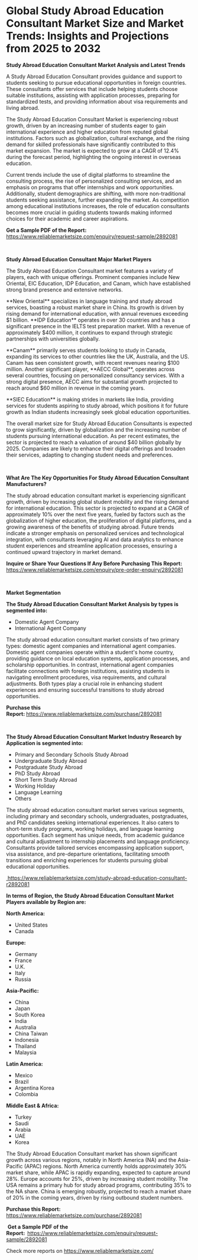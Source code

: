 <p><h1>Global Study Abroad Education Consultant Market Size and Market Trends: Insights and Projections from 2025 to 2032</h1></p><p><strong>Study Abroad Education Consultant Market Analysis and Latest Trends</strong></p>
<p><p>A Study Abroad Education Consultant provides guidance and support to students seeking to pursue educational opportunities in foreign countries. These consultants offer services that include helping students choose suitable institutions, assisting with application processes, preparing for standardized tests, and providing information about visa requirements and living abroad. </p><p>The Study Abroad Education Consultant Market is experiencing robust growth, driven by an increasing number of students eager to gain international experience and higher education from reputed global institutions. Factors such as globalization, cultural exchange, and the rising demand for skilled professionals have significantly contributed to this market expansion. The market is expected to grow at a CAGR of 12.4% during the forecast period, highlighting the ongoing interest in overseas education.</p><p>Current trends include the use of digital platforms to streamline the consulting process, the rise of personalized consulting services, and an emphasis on programs that offer internships and work opportunities. Additionally, student demographics are shifting, with more non-traditional students seeking assistance, further expanding the market. As competition among educational institutions increases, the role of education consultants becomes more crucial in guiding students towards making informed choices for their academic and career aspirations.</p></p>
<p><strong>Get a Sample PDF of the Report:&nbsp;</strong> <a href="https://www.reliablemarketsize.com/enquiry/request-sample/2892081?utm_campaign=2459&utm_medium=2&utm_source=Github&utm_content=ia&utm_term=15032025&utm_id=study-abroad-education-consultant">https://www.reliablemarketsize.com/enquiry/request-sample/2892081</a></p>
<p>&nbsp;</p>
<p><strong>Study Abroad Education Consultant Major Market Players</strong></p>
<p><p>The Study Abroad Education Consultant market features a variety of players, each with unique offerings. Prominent companies include New Oriental, EIC Education, IDP Education, and Canam, which have established strong brand presence and extensive networks.</p><p>**New Oriental** specializes in language training and study abroad services, boasting a robust market share in China. Its growth is driven by rising demand for international education, with annual revenues exceeding $1 billion. **IDP Education** operates in over 30 countries and has a significant presence in the IELTS test preparation market. With a revenue of approximately $400 million, it continues to expand through strategic partnerships with universities globally.</p><p>**Canam** primarily serves students looking to study in Canada, expanding its services to other countries like the UK, Australia, and the US. Canam has seen consistent growth, with recent revenues nearing $100 million. Another significant player, **AECC Global**, operates across several countries, focusing on personalized consultancy services. With a strong digital presence, AECC aims for substantial growth projected to reach around $60 million in revenue in the coming years.</p><p>**SIEC Education** is making strides in markets like India, providing services for students aspiring to study abroad, which positions it for future growth as Indian students increasingly seek global education opportunities.</p><p>The overall market size for Study Abroad Education Consultants is expected to grow significantly, driven by globalization and the increasing number of students pursuing international education. As per recent estimates, the sector is projected to reach a valuation of around $40 billion globally by 2025. Companies are likely to enhance their digital offerings and broaden their services, adapting to changing student needs and preferences.</p></p>
<p>&nbsp;</p>
<p><strong>What Are The Key Opportunities For Study Abroad Education Consultant Manufacturers?</strong></p>
<p><p>The study abroad education consultant market is experiencing significant growth, driven by increasing global student mobility and the rising demand for international education. This sector is projected to expand at a CAGR of approximately 10% over the next five years, fueled by factors such as the globalization of higher education, the proliferation of digital platforms, and a growing awareness of the benefits of studying abroad. Future trends indicate a stronger emphasis on personalized services and technological integration, with consultants leveraging AI and data analytics to enhance student experiences and streamline application processes, ensuring a continued upward trajectory in market demand.</p></p>
<p><strong>Inquire or Share Your Questions If Any Before Purchasing This Report:</strong> <a href="https://www.reliablemarketsize.com/enquiry/pre-order-enquiry/2892081?utm_campaign=2459&utm_medium=2&utm_source=Github&utm_content=ia&utm_term=15032025&utm_id=study-abroad-education-consultant">https://www.reliablemarketsize.com/enquiry/pre-order-enquiry/2892081</a></p>
<p>&nbsp;</p>
<p><strong>Market Segmentation</strong></p>
<p><strong>The Study Abroad Education Consultant Market Analysis by types is segmented into:</strong></p>
<p><ul><li>Domestic Agent Company</li><li>International Agent Company</li></ul></p>
<p><p>The study abroad education consultant market consists of two primary types: domestic agent companies and international agent companies. Domestic agent companies operate within a student's home country, providing guidance on local education systems, application processes, and scholarship opportunities. In contrast, international agent companies facilitate connections with foreign institutions, assisting students in navigating enrollment procedures, visa requirements, and cultural adjustments. Both types play a crucial role in enhancing student experiences and ensuring successful transitions to study abroad opportunities.</p></p>
<p><strong>Purchase this Report:&nbsp;</strong><a href="https://www.reliablemarketsize.com/purchase/2892081?utm_campaign=2459&utm_medium=2&utm_source=Github&utm_content=ia&utm_term=15032025&utm_id=study-abroad-education-consultant">https://www.reliablemarketsize.com/purchase/2892081</a></p>
<p>&nbsp;</p>
<p><strong>The Study Abroad Education Consultant Market Industry Research by Application is segmented into:</strong></p>
<p><ul><li>Primary and Secondary Schools Study Abroad</li><li>Undergraduate Study Abroad</li><li>Postgraduate Study Abroad</li><li>PhD Study Abroad</li><li>Short Term Study Abroad</li><li>Working Holiday</li><li>Language Learning</li><li>Others</li></ul></p>
<p><p>The study abroad education consultant market serves various segments, including primary and secondary schools, undergraduates, postgraduates, and PhD candidates seeking international experiences. It also caters to short-term study programs, working holidays, and language learning opportunities. Each segment has unique needs, from academic guidance and cultural adjustment to internship placements and language proficiency. Consultants provide tailored services encompassing application support, visa assistance, and pre-departure orientations, facilitating smooth transitions and enriching experiences for students pursuing global educational opportunities.</p></p>
<p><a href="https://www.reliablemarketsize.com/study-abroad-education-consultant-r2892081?utm_campaign=2459&utm_medium=2&utm_source=Github&utm_content=ia&utm_term=15032025&utm_id=study-abroad-education-consultant">&nbsp;https://www.reliablemarketsize.com/study-abroad-education-consultant-r2892081</a></p>
<p><strong>In terms of Region, the Study Abroad Education Consultant Market Players available by Region are:</strong></p>
<p>
    <p> <strong> North America: </strong>
        <ul>
            <li>United States</li>
            <li>Canada</li>
        </ul>
        </p> 
    <p> <strong> Europe: </strong>
        <ul>
            <li>Germany</li>
            <li>France</li>
            <li>U.K.</li>
            <li>Italy</li>
            <li>Russia</li>
        </ul>
        </p> 
    <p> <strong> Asia-Pacific: </strong>
        <ul>
            <li>China</li>
            <li>Japan</li>
            <li>South Korea</li>
            <li>India</li>
            <li>Australia</li>
            <li>China Taiwan</li>
            <li>Indonesia</li>
            <li>Thailand</li>
            <li>Malaysia</li>
        </ul>
        </p> 
    <p> <strong> Latin America: </strong>
        <ul>
            <li>Mexico</li>
            <li>Brazil</li>
            <li>Argentina Korea</li>
            <li>Colombia</li>
        </ul>
        </p> 
    <p> <strong> Middle East & Africa: </strong>
        <ul>
            <li>Turkey</li>
            <li>Saudi</li>
            <li>Arabia</li>
            <li>UAE</li>
            <li>Korea</li>
        </ul>
    </p>
    </p>
<p><p>The Study Abroad Education Consultant market has shown significant growth across various regions, notably in North America (NA) and the Asia-Pacific (APAC) regions. North America currently holds approximately 30% market share, while APAC is rapidly expanding, expected to capture around 28%. Europe accounts for 25%, driven by increasing student mobility. The USA remains a primary hub for study abroad programs, contributing 35% to the NA share. China is emerging robustly, projected to reach a market share of 20% in the coming years, driven by rising outbound student numbers.</p></p>
<p><strong>Purchase this Report: </strong><a href="https://www.reliablemarketsize.com/purchase/2892081?utm_campaign=2459&utm_medium=2&utm_source=Github&utm_content=ia&utm_term=15032025&utm_id=study-abroad-education-consultant">https://www.reliablemarketsize.com/purchase/2892081</a></p>
<p>&nbsp;<strong>Get a Sample PDF of the Report:&nbsp;&nbsp;</strong><a href="https://www.reliablemarketsize.com/enquiry/request-sample/2892081?utm_campaign=2459&utm_medium=2&utm_source=Github&utm_content=ia&utm_term=15032025&utm_id=study-abroad-education-consultant">https://www.reliablemarketsize.com/enquiry/request-sample/2892081</a></p>
<p><strong></strong></p>
<p>Check more reports on <a href="https://www.reliablemarketsize.com/?utm_campaign=2459&utm_medium=2&utm_source=Github&utm_content=ia&utm_term=15032025&utm_id=study-abroad-education-consultant">https://www.reliablemarketsize.com/</a></p>